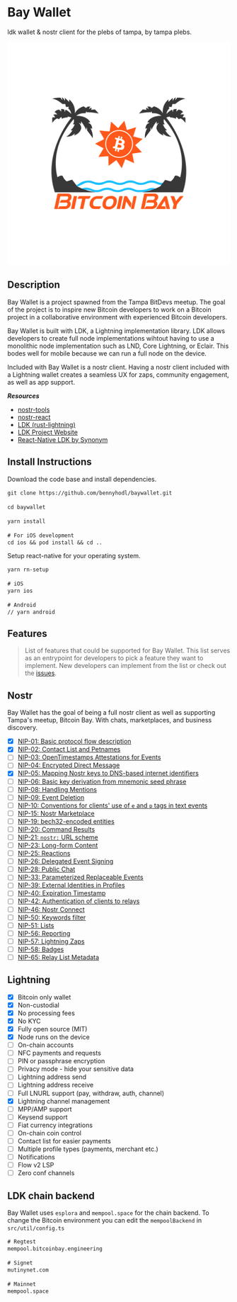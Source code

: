 # Bay Wallet

ldk wallet & nostr client for the plebs of tampa, by tampa plebs.

![Bitcoin Bay](./docs/bitcoinbay-full.jpeg)

## Description

Bay Wallet is a project spawned from the Tampa BitDevs meetup. The goal of the project is to inspire new Bitcoin developers to work on a Bitcoin project in a collaborative environment with experienced Bitcoin developers.

Bay Wallet is built with LDK, a Lightning implementation library. LDK allows developers to create full node implementations wihtout having to use a monolithic node implementation such as LND, Core Lightning, or Eclair. This bodes well for mobile because we can run a full node on the device.

Included with Bay Wallet is a nostr client. Having a nostr client included with a Lightning wallet creates a seamless UX for zaps, community engagement, as well as app support.

***Resources***
* [nostr-tools](https://github.com/nbd-wtf/nostr-tools)
* [nostr-react](https://github.com/t4t5/nostr-react)
* [LDK (rust-lightning)](https://github.com/lightningdevkit/rust-lightning)
* [LDK Project Website](https://lightningdevkit.org/)
* [React-Native LDK by Synonym](https://github.com/synonymdev/react-native-ldk)

## Install Instructions

Download the code base and install dependencies.
```
git clone https://github.com/bennyhodl/baywallet.git

cd baywallet

yarn install

# For iOS development
cd ios && pod install && cd ..
```

Setup react-native for your operating system.
```
yarn rn-setup

# iOS
yarn ios

# Android
// yarn android
```
## Features
> List of features that could be supported for Bay Wallet. This list serves as an entrypoint for developers to pick a feature they want to implement. New developers can implement from the list or check out the [issues](https://github.com/bennyhodl/baywallet/issues).

## Nostr

Bay Wallet has the goal of being a full nostr client as well as supporting Tampa's meetup, Bitcoin Bay. With chats, marketplaces, and business discovery.

- [x] [NIP-01: Basic protocol flow description](https://github.com/nostr-protocol/nips/blob/master/01.md)<br>
- [x] [NIP-02: Contact List and Petnames](https://github.com/nostr-protocol/nips/blob/master/02.md)<br>
- [ ] [NIP-03: OpenTimestamps Attestations for Events](https://github.com/nostr-protocol/nips/blob/master/03.md)<br>
- [ ] [NIP-04: Encrypted Direct Message](https://github.com/nostr-protocol/nips/blob/master/04.md)<br>
- [x] [NIP-05: Mapping Nostr keys to DNS-based internet identifiers](https://github.com/nostr-protocol/nips/blob/master/05.md)<br>
- [ ] [NIP-06: Basic key derivation from mnemonic seed phrase](https://github.com/nostr-protocol/nips/blob/master/06.md)<br>
- [ ] [NIP-08: Handling Mentions](https://github.com/nostr-protocol/nips/blob/master/08.md)<br>
- [ ] [NIP-09: Event Deletion](https://github.com/nostr-protocol/nips/blob/master/09.md)<br>
- [ ] [NIP-10: Conventions for clients' use of `e` and `p` tags in text events](https://github.com/nostr-protocol/nips/blob/master/10.md)<br>
- [ ] [NIP-15: Nostr Marketplace](https://github.com/nostr-protocol/nips/blob/master/15.md)
- [ ] [NIP-19: bech32-encoded entities](https://github.com/nostr-protocol/nips/blob/master/19.md)<br>
- [ ] [NIP-20: Command Results](https://github.com/nostr-protocol/nips/blob/master/20.md)<br>
- [ ] [NIP-21: `nostr:` URL scheme](https://github.com/nostr-protocol/nips/blob/master/21.md)<br>
- [ ] [NIP-23: Long-form Content](https://github.com/nostr-protocol/nips/blob/master/23.md)<br>
- [ ] [NIP-25: Reactions](https://github.com/nostr-protocol/nips/blob/master/25.md)<br>
- [ ] [NIP-26: Delegated Event Signing](https://github.com/nostr-protocol/nips/blob/master/26.md)<br>
- [ ] [NIP-28: Public Chat](https://github.com/nostr-protocol/nips/blob/master/28.md)<br>
- [ ] [NIP-33: Parameterized Replaceable Events](https://github.com/nostr-protocol/nips/blob/master/33.md)<br>
- [ ] [NIP-39: External Identities in Profiles](https://github.com/nostr-protocol/nips/blob/master/39.md)<br>
- [ ] [NIP-40: Expiration Timestamp](https://github.com/nostr-protocol/nips/blob/master/40.md)<br>
- [ ] [NIP-42: Authentication of clients to relays](https://github.com/nostr-protocol/nips/blob/master/42.md)<br>
- [ ] [NIP-46: Nostr Connect](https://github.com/nostr-protocol/nips/blob/master/46.md)<br>
- [ ] [NIP-50: Keywords filter](https://github.com/nostr-protocol/nips/blob/master/50.md)<br>
- [ ] [NIP-51: Lists](https://github.com/nostr-protocol/nips/blob/master/51.md)<br>
- [ ] [NIP-56: Reporting](https://github.com/nostr-protocol/nips/blob/master/56.md)<br>
- [ ] [NIP-57: Lightning Zaps](https://github.com/nostr-protocol/nips/blob/master/57.md)<br>
- [ ] [NIP-58: Badges](https://github.com/nostr-protocol/nips/blob/master/58.md)<br>
- [ ] [NIP-65: Relay List Metadata](https://github.com/nostr-protocol/nips/blob/master/65.md)<br>

## Lightning

- [x] Bitcoin only wallet
- [x] Non-custodial
- [x] No processing fees
- [x] No KYC
- [x] Fully open source (MIT)
- [x] Node runs on the device
- [ ] On-chain accounts
- [ ] NFC payments and requests
- [ ] PIN or passphrase encryption
- [ ] Privacy mode - hide your sensitive data
- [ ] Lightning address send
- [ ] Lightning address receive
- [ ] Full LNURL support (pay, withdraw, auth, channel)
- [x] Lightning channel management
- [ ] MPP/AMP support
- [ ] Keysend support
- [ ] Fiat currency integrations
- [ ] On-chain coin control
- [ ] Contact list for easier payments
- [ ] Multiple profile types (payments, merchant etc.)
- [ ] Notifications 
- [ ] Flow v2 LSP
- [ ] Zero conf channels

## LDK chain backend
Bay Wallet uses `esplora` and `mempool.space` for the chain backend. To change the Bitcoin environment you can edit the `mempoolBackend` in `src/util/config.ts`
```
# Regtest
mempool.bitcoinbay.engineering

# Signet
mutinynet.com

# Mainnet
mempool.space
```
